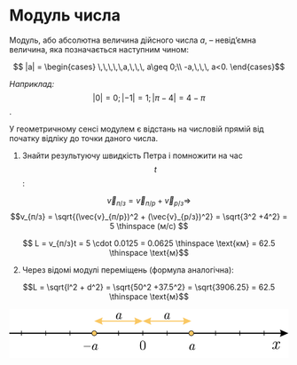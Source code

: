 # Модуль числа

Модуль, або абсолютна величина дійсного числа $a$, – невід’ємна величина, яка позначається наступним чином:

$$ |a| =
\begin{cases}
\,\,\,\,\,a,\,\,\, a\geq 0;\\
-a,\,\,\, a<0.
\end{cases}$$

<i>Наприклад:</i> $$|0| = 0;|-1| = 1;|\pi-4| = 4-\pi$$.

У геометричному сенсі модулем є відстань на числовій прямій від початку відліку до точки даного числа.


1. Знайти результуючу швидкiсть Петра i помножити на час $$t$$:


 $$ \vec{v}_{п/з} = \vec{v}_{п/р} + \vec{v}_{р/з} \Rightarrow $$
 $$v_{п/з} = \sqrt{(\vec{v}_{п/р})^2 + (\vec{v}_{р/з})^2} = \sqrt{3^2 +4^2} = 5 \thinspace (м/с) $$ 

$$ L = v_{п/з}t = 5 \cdot 0.0125 = 0.0625 \thinspace \text{км} = 62.5 \thinspace \text{м}$$

2. Через вiдомi модулi перемiщень (формула аналогiчна):

$$L = \sqrt{l^2 + d^2} = \sqrt{50^2 +37.5^2} = \sqrt{3906.25} = 62.5 \thinspace \text{м}$$



<p align="center"><img class="image" src="../pics/pic4.svg"/></p>
